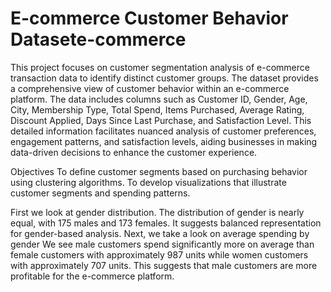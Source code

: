 # E-commerce Customer Behavior Datasete-commerce 
This project focuses on  customer segmentation analysis of e-commerce transaction data to identify distinct customer groups. The dataset provides a comprehensive view of customer behavior within an e-commerce platform. The data includes columns such as Customer ID, Gender, Age, City, Membership Type, Total Spend, Items Purchased, Average Rating, Discount Applied, Days Since Last Purchase, and Satisfaction Level. This detailed information facilitates nuanced analysis of customer preferences, engagement patterns, and satisfaction levels, aiding businesses in making data-driven decisions to enhance the customer experience.

Objectives
To define customer segments based on purchasing behavior using clustering algorithms.
To develop visualizations that illustrate customer segments and spending patterns.

First we look at gender distribution. The distribution of gender is nearly equal, with 175 males and 173 females. It suggests balanced representation for gender-based analysis.
Next, we take a look on average spending by gender We see male customers spend significantly more on average than female customers with approximately 987 units while women customers with approximately 707 units.
This suggests that male customers are more profitable for the e-commerce platform.
